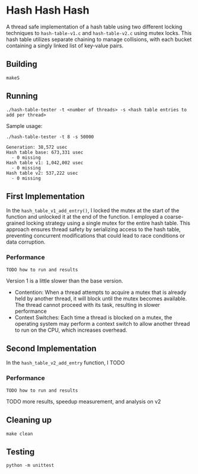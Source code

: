 # Hash Hash Hash
A thread safe implementation of a hash table using two different locking techniques to `hash-table-v1.c` and `hash-table-v2.c` using mutex locks. This hash table utilizes separate chaining to manage collisions, with each bucket containing a singly linked list of key-value pairs. 

## Building
```shell
makeS
```

## Running
```shell
./hash-table-tester -t <number of threads> -s <hash table entries to add per thread>
```

Sample usage:
```shell
./hash-table-tester -t 8 -s 50000

Generation: 38,572 usec
Hash table base: 673,331 usec
  - 0 missing
Hash table v1: 1,042,002 usec
  - 0 missing
Hash table v2: 537,222 usec
  - 0 missing
```

## First Implementation
In the `hash_table_v1_add_entry()`, I locked the mutex at the start of the function and unlocked it at the end of the function. I employed a coarse-grained locking strategy using a single mutex for the entire hash table. This approach ensures thread safety by serializing access to the hash table, preventing concurrent modifications that could lead to race conditions or data corruption. 

### Performance
```shell
TODO how to run and results
```
Version 1 is a little slower than the base version. 
- Contention: When a thread attempts to acquire a mutex that is already held by another thread, it will block until the mutex becomes available. The thread cannot proceed with its task, resulting in slower performance
- Context Switches:  Each time a thread is blocked on a mutex, the operating system may perform a context switch to allow another thread to run on the CPU, which increases overhead. 

## Second Implementation
In the `hash_table_v2_add_entry` function, I TODO

### Performance
```shell
TODO how to run and results
```

TODO more results, speedup measurement, and analysis on v2

## Cleaning up
```shell
make clean
```

## Testing
```shell
python -m unittest 
```